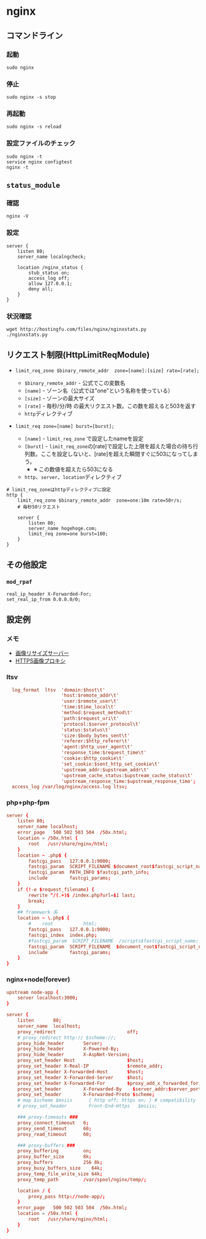 nginx
=====

## コマンドライン

### 起動
```
sudo nginx
```
### 停止
```
sudo nginx -s stop
```

### 再起動
```
sudo nginx -s reload
```

### 設定ファイルのチェック
```
sudo nginx -t
service nginx configtest
nginx -t
```

## `status_module`
### 確認
```
nginx -V
```

### 設定
```
server {
    listen 80;
    server_name localngcheck;

    location /nginx_status {
        stub_status on;
        access_log off;
        allow 127.0.0.1;
        deny all;
    }
}
```

### 状況確認

```
wget http://hostingfu.com/files/nginx/nginxstats.py
./nginxstats.py
```

## リクエスト制限(HttpLimitReqModule)

- `limit_req_zone $binary_remote_addr  zone=[name]:[size] rate=[rate];`
	- `$binary_remote_addr` - 公式でこの変数名
	- `[name]` - ゾーン名（公式では"one"という名称を使っている）
	- `[size]` - ゾーンの最大サイズ
	- `[rate]` - 毎秒/分/時 の最大リクエスト数。この数を超えると503を返す
	- `http`ディレクティブ

- `limit_req zone=[name] burst=[burst];`

	- `[name]` - `limit_req_zone` で設定したnameを設定
	- `[burst]` - `limit_req_zone`の[rate]で設定した上限を超えた場合の待ち行列数。ここを設定しないと、[rate]を超えた瞬間すぐに503になってしまう。
		- ※ この数値を超えたら503になる
	- `http`、`server`、`location`ディレクティブ

```
# limit_req_zoneはhttpディレクティブに設定
http {
    limit_req_zone $binary_remote_addr  zone=one:10m rate=50r/s;
    # 毎秒50リクエスト

    server {
        listen 80;
        server_name hogehoge.com;
        limit_req zone=one burst=100;
    }
}
```

##  その他設定
### `mod_rpaf`

```
real_ip_header X-Forwarded-For;
set_real_ip_from 0.0.0.0/0;
```

## 設定例
### メモ
- [画像リサイズサーバー](http://qiita.com/zaru/items/1c21d418d69c3505a91a)
- [HTTPS画像プロキシ](http://qiita.com/pine613/items/7fa474099240a0777a3f)

### ltsv

```conf
  log_format  ltsv  'domain:$host\t'
                    'host:$remote_addr\t'
                    'user:$remote_user\t'
                    'time:$time_local\t'
                    'method:$request_method\t'
                    'path:$request_uri\t'
                    'protocol:$server_protocol\t'
                    'status:$status\t'
                    'size:$body_bytes_sent\t'
                    'referer:$http_referer\t'
                    'agent:$http_user_agent\t'
                    'response_time:$request_time\t'
                    'cookie:$http_cookie\t'
                    'set_cookie:$sent_http_set_cookie\t'
                    'upstream_addr:$upstream_addr\t'
                    'upstream_cache_status:$upstream_cache_status\t'
                    'upstream_response_time:$upstream_response_time';
  access_log /var/log/nginx/access.log ltsv;
```

### php+php-fpm

```conf
server {
	listen 80;
	server_name localhost;
	error_page   500 502 503 504  /50x.html;
	location = /50x.html {
		root   /usr/share/nginx/html;
	}
	location ~ .php$ {
		fastcgi_pass   127.0.0.1:9000;
		fastcgi_param  SCRIPT_FILENAME $document_root$fastcgi_script_name;
		fastcgi_param  PATH_INFO $fastcgi_path_info;
		include        fastcgi_params;
	}
	if (!-e $request_filename) {
		rewrite ^/(.+)$ /index.php?url=$1 last;
		break;
	}
	## framework 系
	location ~ \.php$ {
		#    root           html;
		fastcgi_pass   127.0.0.1:9000;
		fastcgi_index  index.php;
		#fastcgi_param  SCRIPT_FILENAME  /scripts$fastcgi_script_name;
		fastcgi_param  SCRIPT_FILENAME  $document_root$fastcgi_script_name;
		include        fastcgi_params;
	}
}
```

### nginx+node(forever)

```conf
upstream node-app {
    server localhost:3000;
}

server {
	listen       80;
	server_name  localhost;
	proxy_redirect                          off;
	# proxy_redirect http:// $scheme://;
	proxy_hide_header       Server;
	proxy_hide_header       X-Powered-By;
	proxy_hide_header       X-AspNet-Version;
	proxy_set_header Host                   $host;
	proxy_set_header X-Real-IP              $remote_addr;
	proxy_set_header X-Forwarded-Host       $host;
	proxy_set_header X-Forwarded-Server     $host;
	proxy_set_header X-Forwarded-For        $proxy_add_x_forwarded_for;
	proxy_set_header        X-Forwarded-By    $server_addr:$server_port;
	proxy_set_header        X-Forwarded-Proto $scheme;
	# map $scheme $msiis      { http off; https on; } # compatibility
	# proxy_set_header        Front-End-Https   $msiis;

	### proxy-timeouts ###
	proxy_connect_timeout   6;
	proxy_send_timeout      60;
	proxy_read_timeout      60;

	### proxy-buffers ###
	proxy_buffering         on;
	proxy_buffer_size       8k;
	proxy_buffers           256 8k;
	proxy_busy_buffers_size    64k;
	proxy_temp_file_write_size 64k;
	proxy_temp_path         /var/spool/nginx/temp/;

	location / {
		proxy_pass http://node-app/;
	}
	error_page   500 502 503 504  /50x.html;
	location = /50x.html {
		root   /usr/share/nginx/html;
	}
}
```
<!--
## 設定例
### 

```conf
```
-->

